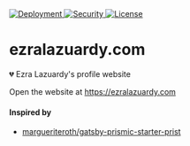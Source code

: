 <a href="https://ezralazuardy.com/">
  <img src="https://therealsujitk-vercel-badge.vercel.app/?app=ezralazuardy" alt="Deployment" target="_blank" rel="noopener noreferrer">
</a>

<a href="https://github.com/ezralazuardy/ezralazuardy.com/actions/workflows/codeql-analysis.yml">
  <img src="https://img.shields.io/github/workflow/status/ezralazuardy/ezralazuardy.com/CodeQL?label=security" alt="Security" target="_blank" rel="noopener noreferrer">
</a>

<a href="https://github.com/ezralazuardy/ezralazuardy.com/blob/master/LICENSE">
  <img src="https://img.shields.io/github/license/ezralazuardy/ezralazuardy.com" alt="License" target="_blank" rel="noopener noreferrer">
</a>

# ezralazuardy.com
💔 Ezra Lazuardy's profile website

Open the website at https://ezralazuardy.com

#### Inspired by
- [margueriteroth/gatsby-prismic-starter-prist](https://github.com/margueriteroth/gatsby-prismic-starter-prist)
